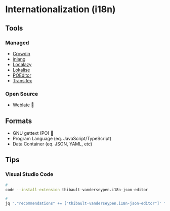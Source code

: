 # Internationalization (i18n)

<!--
https://github.com/WeblateOrg/weblate
https://github.com/formatjs/formatjs

https://github.com/lokalise/i18n-ally
-->

## Tools

### Managed

- [Crowdin](https://crowdin.com)
- [inlang](/inlang.md)
- [Localazy](https://localazy.com)
- [Lokalise](https://lokalise.com)
- [POEditor](https://poeditor.com)
- [Transifex](https://transifex.com)

### Open Source

- [Weblate](/weblate/README.md) 🌟

<!--
https://github.com/tolgee/tolgee-platform
-->

## Formats

- GNU gettext (PO) 🌟
- Program Language (eq. JavaScript/TypeScript)
- Data Container (eq. JSON, YAML, etc)

## Tips

### Visual Studio Code

```sh
#
code --install-extension thibault-vanderseypen.i18n-json-editor

#
jq '."recommendations" += ["thibault-vanderseypen.i18n-json-editor"]' "$PWD"/.vscode/extensions.json | sponge "$PWD"/.vscode/extensions.json
```
